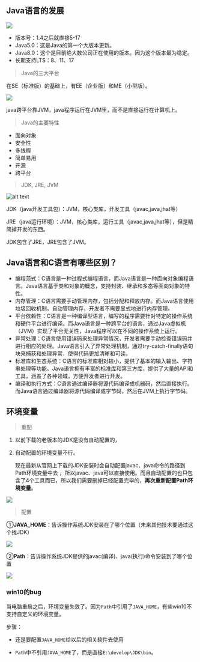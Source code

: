 
## Java语言的发展

![](https://cdn.jsdelivr.net/gh/sword4869/pic1@main/images/202407112123380.jpg)

- 版本号：1.4之后就直接5-17
- Java5.0：这是Java的第一个大版本更新。
- Java8.0：这个是目前绝大数公司正在使用的版本。因为这个版本最为稳定。
- 长期支持LTS：8、11、17

> Java的三大平台

在SE（标准版）的基础上，有EE（企业版）和ME（小型版）。

![](https://cdn.jsdelivr.net/gh/sword4869/pic1@main/images/202407112123381.jpg)

java跨平台靠JVM，java程序运行在JVM里，而不是直接运行在计算机上。

> Java的主要特性

- 面向对象
- 安全性
- 多线程
- 简单易用
- 开源
- 跨平台

> JDK, JRE, JVM

![alt text](https://cdn.jsdelivr.net/gh/sword4869/pic1@main/images/202407112123382.png)

JDK（java开发工具包）：JVM，核心类库，开发工具（javac,java,jhat等）

JRE（java运行环境）：JVM，核心类库，运行工具（javac,java,jhat等），但是精简掉开发的东西。

JDK包含了JRE，JRE包含了JVM。

## Java语言和C语言有哪些区别？

-   编程范式：C语言是一种过程式编程语言，而Java语言是一种面向对象编程语言。Java语言基于类和对象的概念，支持封装、继承和多态等面向对象的特性。
-   内存管理：C语言需要手动管理内存，包括分配和释放内存。而Java语言使用垃圾回收机制，自动管理内存，开发者不需要显式地进行内存管理。
-   平台依赖性：C语言是一种编译型语言，编写的程序需要针对特定的操作系统和硬件平台进行编译。而Java语言是一种跨平台的语言，通过Java虚拟机（JVM）实现了平台无关性，Java程序可以在不同的操作系统上运行。
-   异常处理：C语言使用错误码来处理异常情况，开发者需要手动检查错误码并进行相应的处理。Java语言引入了异常处理机制，通过try-catch-finally语句块来捕获和处理异常，使得代码更加清晰和可读。
-   标准库和生态系统：C语言的标准库相对较小，提供了基本的输入输出、字符串处理等功能。Java语言拥有丰富的标准库和第三方库，提供了大量的API和工具，涵盖了各种领域，方便开发者进行开发。
-   编译和执行方式：C语言通过编译器将源代码编译成机器码，然后直接执行。而Java语言通过编译器将源代码编译成字节码，然后在JVM上执行字节码。


## 环境变量

> 重配

1. 以前下载的老版本的JDK是没有自动配置的，
2. 自动配置的环境变量不行。
   
    现在最新从官网上下载的JDK安装时会自动配置javac、java命令的路径到Path环境变量中去 ，所以javac、java可以直接使用。而且自动配置的也只包含了4个工具而已，所以我们需要删掉已经配置完毕的，**再次重新配置Path环境变量**。

![](https://cdn.jsdelivr.net/gh/sword4869/pic1@main/images/202407112123383.png)

> 配置

①**JAVA_HOME**：告诉操作系统JDK安装在了哪个位置（未来其他技术要通过这个找JDK）

![](https://cdn.jsdelivr.net/gh/sword4869/pic1@main/images/202407112123384.png)

②**Path**：告诉操作系统JDK提供的javac(编译)、java(执行)命令安装到了哪个位置

![](https://cdn.jsdelivr.net/gh/sword4869/pic1@main/images/202407112123385.png)

### win10的bug

当电脑重启之后，环境变量失效了。因为`Path`中引用了`JAVA_HOME`，有些win10不支持自定义的环境变量。

步骤：

- 还是要配置`JAVA_HOME`给以后的相关软件去使用

- `Path`中不引用`JAVA_HOME`了，而是直接`E:\develop\JDK\bin`。
